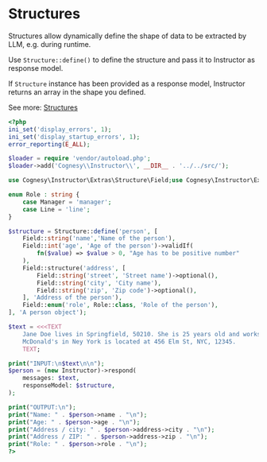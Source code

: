 # Structures

Structures allow dynamically define the shape of data to be extracted
by LLM, e.g. during runtime.

Use `Structure::define()` to define the structure and pass it to Instructor
as response model.

If `Structure` instance has been provided as a response model, Instructor
returns an array in the shape you defined.

See more: [Structures](../../structures.md)

```php
<?php
ini_set('display_errors', 1);
ini_set('display_startup_errors', 1);
error_reporting(E_ALL);

$loader = require 'vendor/autoload.php';
$loader->add('Cognesy\\Instructor\\', __DIR__ . '../../src/');

use Cognesy\Instructor\Extras\Structure\Field;use Cognesy\Instructor\Extras\Structure\Structure;use Cognesy\Instructor\Instructor;

enum Role : string {
    case Manager = 'manager';
    case Line = 'line';
}

$structure = Structure::define('person', [
    Field::string('name','Name of the person'),
    Field::int('age', 'Age of the person')->validIf(
        fn($value) => $value > 0, "Age has to be positive number"
    ),
    Field::structure('address', [
        Field::string('street', 'Street name')->optional(),
        Field::string('city', 'City name'),
        Field::string('zip', 'Zip code')->optional(),
    ], 'Address of the person'),
    Field::enum('role', Role::class, 'Role of the person'),
], 'A person object');

$text = <<<TEXT
    Jane Doe lives in Springfield, 50210. She is 25 years old and works as manager at McDonald's.
    McDonald's in Ney York is located at 456 Elm St, NYC, 12345.
    TEXT;

print("INPUT:\n$text\n\n");
$person = (new Instructor)->respond(
    messages: $text,
    responseModel: $structure,
);

print("OUTPUT:\n");
print("Name: " . $person->name . "\n");
print("Age: " . $person->age . "\n");
print("Address / city: " . $person->address->city . "\n");
print("Address / ZIP: " . $person->address->zip . "\n");
print("Role: " . $person->role . "\n");
?>
```
